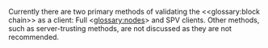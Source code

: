 Currently there are two primary methods of validating the <<glossary:block chain>> as a client: Full <<glossary:nodes>> and SPV clients. Other methods, such as server-trusting methods, are not discussed as they are not recommended.